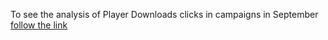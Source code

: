 To see the analysis of Player Downloads clicks in campaigns in September [follow the link](https://nbviewer.jupyter.org/github/lllana/Python-Practice/blob/master/Jupyter/ga.ipynb)
